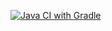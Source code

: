 [![Java CI with Gradle](https://github.com/nalpari/my-first-kotlin/actions/workflows/gradle.yml/badge.svg)](https://github.com/nalpari/my-first-kotlin/actions/workflows/gradle.yml)
